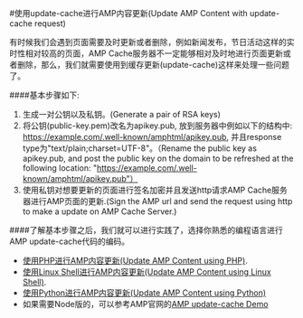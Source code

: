 #使用update-cache进行AMP内容更新(Update AMP Content with update-cache request)

有时候我们会遇到页面需要及时更新或者删除，例如新闻发布，节日活动这样的实时性相对较高的页面，AMP Cache服务器不一定能够相对及时地进行页面更新或者删除，那么，我们就需要使用到缓存更新(update-cache)这样来处理一些问题了。

####基本步骤如下: 

1. 生成一对公钥以及私钥。(Generate a pair of RSA keys)
2. 将公钥(public-key.pem)改名为apikey.pub, 放到服务器中例如以下的结构中: https://example.com/.well-known/amphtml/apikey.pub, 并且response type为"text/plain;charset=UTF-8"。（Rename the public key as apikey.pub, and post the public key on the domain to be refreshed at the following location: "https://example.com/.well-known/amphtml/apikey.pub"）
3. 使用私钥对想要更新的页面进行签名加密并且发送http请求AMP Cache服务器进行AMP页面的更新.(Sign the AMP url and send the request using http to make a update on AMP Cache Server.)


####了解基本步骤之后，我们就可以进行实践了，选择你熟悉的编程语言进行AMP update-cache代码的编码。
* [使用PHP进行AMP内容更新(Update AMP Content using PHP)](./amp-update-cache-php.md).
* [使用Linux Shell进行AMP内容更新(Update AMP Content using Linux Shell)](./amp-update-cache-linux-shell.md).
* [使用Python进行AMP内容更新(Update AMP Content using Python)](./amp-update-cache-python.md)
* 如果需要Node版的，可以参考AMP官网的[AMP update-cache Demo](https://github.com/ampproject/samples/tree/master/amp-update-cache)



